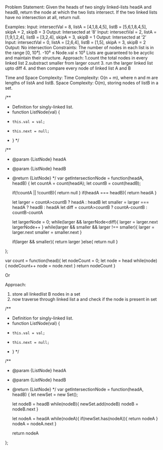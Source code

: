 Problem Statement:
Given the heads of two singly linked-lists headA and headB, return the node at which the two lists intersect. If the two linked lists have no intersection at all, return null.

Examples:
Input: intersectVal = 8, listA = [4,1,8,4,5], listB = [5,6,1,8,4,5], skipA = 2, skipB = 3
Output: Intersected at ‘8’
Input: intersectVal = 2, listA = [1,9,1,2,4], listB = [3,2,4], skipA = 3, skipB = 1
Output: Intersected at ‘2’
Input: intersectVal = 0, listA = [2,6,4], listB = [1,5], skipA = 3, skipB = 2
Output: No intersection
Constraints:
The number of nodes in each list is in the range [0, 10⁴].
-10⁵ ≤ Node.val ≤ 10⁵
Lists are guaranteed to be acyclic and maintain their structure.
Approach:
1.count the total nodes in every linked list
2.substract smaller from larger count
3. run the larger linked list upto diff
4. and then compare every node of linked list A and B

Time and Space Complexity:
Time Complexity: O(n + m), where n and m are lengths of listA and listB.
Space Complexity: O(m), storing nodes of listB in a set.

/**
 * Definition for singly-linked list.
 * function ListNode(val) {
 *     this.val = val;
 *     this.next = null;
 * }
 */

/**
 * @param {ListNode} headA
 * @param {ListNode} headB
 * @return {ListNode}
 */
var getIntersectionNode = function(headA, headB) {
    let countA = count(headA);
    let countB = count(headB);
 
    if(!countA || !countB){
        return null
    }
    if(headA === headB){
        return headA
    }

    let larger = countA>countB ? headA : headB
    let smaller = larger === headA ? headB : headA
    let diff = countA>countB ? countA-countB : countB-countA

    let largerNode = 0;
    while(larger && largerNode<diff){
        larger = larger.next
        largerNode++
    }
    while(larger && smaller && larger !== smaller){
        larger = larger.next
        smaller = smaller.next
    }

    if(larger && smaller){
        return larger
    }else{
        return null
    }

};

var count = function(head){
  let nodeCount = 0;
  let node = head
  while(node){
    nodeCount++
    node = node.next
  }
  return nodeCount
}

Or 

Approach:
1. store all linkedlist B nodes in a set
2. now traverse through linked list a and check if the node is present in set


/**
 * Definition for singly-linked list.
 * function ListNode(val) {
 *     this.val = val;
 *     this.next = null;
 * }
 */

/**
 * @param {ListNode} headA
 * @param {ListNode} headB
 * @return {ListNode}
 */
var getIntersectionNode = function(headA, headB) {
    let newSet = new Set();

    let nodeB = headB
    while(nodeB){
        newSet.add(nodeB)
        nodeB = nodeB.next
    }

    let nodeA = headA
    while(nodeA){
        if(newSet.has(nodeA)){
            return nodeA
        }
        nodeA = nodeA.next
    }

    return nodeA

};